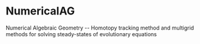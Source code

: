 # NumericalAG
Numerical Algebraic Geometry -- 
Homotopy tracking method and multigrid methods for solving steady-states of evolutionary equations
